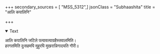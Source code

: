 +++
secondary_sources = [ "MSS_5312",]
jsonClass = "Subhaashita"
title = "आलि कपालिनि"

+++

<details open><summary>Text</summary>

आलि कपालिनि जटिले पत्यावत्याग्रहैस्तवालमिति।  
हरगतमिति दुःसहमपि मुहुरपि मुखरान्निगादयति गौरी॥
</details>
